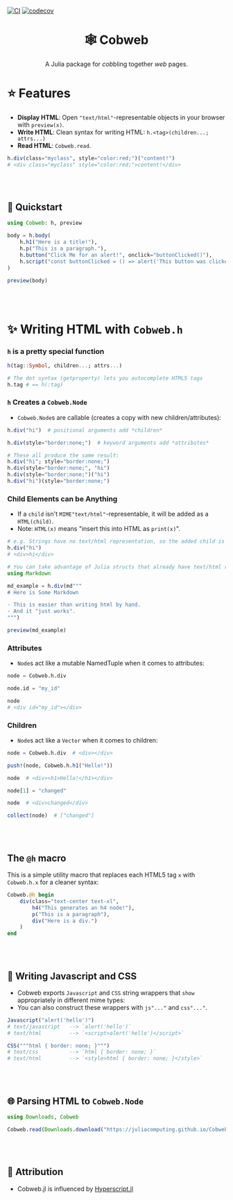 [![CI](https://github.com/JuliaComputing/Cobweb.jl/actions/workflows/CI.yml/badge.svg)](https://github.com/JuliaComputing/Cobweb.jl/actions/workflows/CI.yml)
[![codecov](https://codecov.io/gh/JuliaComputing/Cobweb.jl/branch/main/graph/badge.svg?token=yrcRI2ZETk)](https://codecov.io/gh/JuliaComputing/Cobweb.jl)

<h1 align="center">🕸️ Cobweb</h1>

<p align="center">A Julia package for <i>cob</i>bling together <i>web</i> pages.</p>

# ⭐ Features

- **Display HTML**: Open `"text/html"`-representable objects in your browser with `preview(x)`.
- **Write HTML**: Clean syntax for writing HTML: `h.<tag>(children...; attrs...)`
- **Read HTML**: `Cobweb.read`.

```julia
h.div(class="myclass", style="color:red;")("content!")
# <div class="myclass" style="color:red;">content!</div>
```

<br><br>

## 🚀 Quickstart

```julia
using Cobweb: h, preview

body = h.body(
    h.h1("Here is a title!"),
    h.p("This is a paragraph."),
    h.button("Click Me for an alert!", onclick="buttonClicked()"),
    h.script("const buttonClicked = () => alert('This button was clicked!')"),
)

preview(body)
```

<br>
<br>

# ✨ Writing HTML with `Cobweb.h`

### `h` is a pretty special function

```julia
h(tag::Symbol, children...; attrs...)

# The dot syntax (getproperty) lets you autocomplete HTML5 tags
h.tag # == h(:tag)
```

### `h` Creates a `Cobweb.Node`

- `Cobweb.Node`s are callable (creates a copy with new children/attributes):

```julia
h.div("hi")  # positional arguments add *children*

h.div(style="border:none;")  # keyword arguments add *attributes*

# These all produce the same result:
h.div("hi"; style="border:none;")
h.div(style="border:none;", "hi")
h.div(style="border:none;")("hi")
h.div("hi")(style="border:none;")
```

### Child Elements can be Anything

- If a `child` isn't `MIME"text/html"`-representable, it will be added as a `HTML(child)`.
- Note: `HTML(x)` means "insert this into HTML as `print(x)`".

```julia
# e.g. Strings have no text/html representation, so the added child is `HTML("hi")`
h.div("hi")
# <div>hi</div>

# You can take advantage of Julia structs that already have text/html representations:
using Markdown

md_example = h.div(md"""
# Here is Some Markdown

- This is easier than writing html by hand.
- And it "just works".
""")

preview(md_example)
```

### Attributes

- `Node`s act like a mutable NamedTuple when it comes to attributes:

```julia
node = Cobweb.h.div

node.id = "my_id"

node
# <div id="my_id"></div>
```


### Children

- `Node`s act like a `Vector` when it comes to children:

```julia
node = Cobweb.h.div  # <div></div>

push!(node, Cobweb.h.h1("Hello!"))

node  # <div><h1>Hello!</h1></div>

node[1] = "changed"

node  # <div>changed</div>

collect(node)  # ["changed"]
```

<br>
<br>

## The `@h` macro

This is a simple utility macro that replaces each HTML5 tag `x` with `Cobweb.h.x` for a cleaner syntax:

```julia
Cobweb.@h begin
    div(class="text-center text-xl",
        h4("This generates an h4 node!"),
        p("This is a paragraph"),
        div("Here is a div.")
    )
end
```

<br>
<br>

## 📝 Writing Javascript and CSS

- Cobweb exports `Javascript` and `CSS` string wrappers that `show` appropriately in different mime types:
- You can also construct these wrappers with `js"..."` and `css"..."`.

```julia
Javascript("alert('hello')")
# text/javascript   --> `alert('hello')`
# text/html         --> `<script>alert('hello')</script>`

CSS("""html { border: none; }""")
# text/css          --> `html { border: none; }`
# text/html         --> `<style>html { border: none; }</style>`
```

<br>
<br>

## 🌐 Parsing HTML to `Cobweb.Node`

```julia
using Downloads, Cobweb

Cobweb.read(Downloads.download("https://juliacomputing.github.io/Cobweb.jl/"))
```

<br>
<br>

## 🙏 Attribution

- Cobweb.jl is influenced by [Hyperscript.jl](https://github.com/JuliaWeb/Hyperscript.jl)
